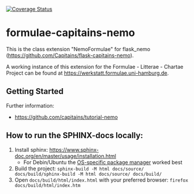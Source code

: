 [![Coverage Status](https://coveralls.io/repos/github/Formulae-Litterae-Chartae/formulae-capitains-nemo/badge.svg?branch=master)](https://coveralls.io/github/Formulae-Litterae-Chartae/formulae-capitains-nemo?branch=master)

# formulae-capitains-nemo
This is the class extension "NemoFormulae" for flask_nemo (https://github.com/Capitains/flask-capitains-nemo).

A working instance of this extension for the Formulae - Litterae - Chartae Project can be found at https://werkstatt.formulae.uni-hamburg.de.


## Getting Started
Further information:
- https://github.com/capitains/tutorial-nemo


## How to run the SPHINX-docs locally:
1. Install sphinx: https://www.sphinx-doc.org/en/master/usage/installation.html
    - For Debin/Ubuntu the [OS-specific package manager](https://www.sphinx-doc.org/en/master/usage/installation.html#os-specific-package-manager) worked best
2. Build the project: `sphinx-build -M html docs/source/ docs/build/sphinx-build -M html docs/source/ docs/build/`
3. Open `docs/build/html/index.html` with your preferred browser: `firefox docs/build/html/index.htm`